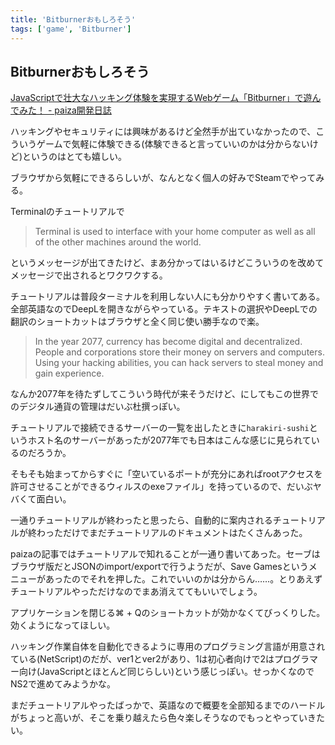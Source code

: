 ```yaml
---
title: 'Bitburnerおもしろそう'
tags: ['game', 'Bitburner']
---
```


## Bitburnerおもしろそう

[JavaScriptで壮大なハッキング体験を実現するWebゲーム「Bitburner」で遊んでみた！ \- paiza開発日誌](https://paiza.hatenablog.com/entry/2022/02/24/150000)

ハッキングやセキュリティには興味があるけど全然手が出ていなかったので、こういうゲームで気軽に体験できる(体験できると言っていいのかは分からないけど)というのはとても嬉しい。

ブラウザから気軽にできるらしいが、なんとなく個人の好みでSteamでやってみる。

Terminalのチュートリアルで

> Terminal is used to interface with your home computer as well as all of the other machines around the world.

というメッセージが出てきたけど、まあ分かってはいるけどこういうのを改めてメッセージで出されるとワクワクする。

チュートリアルは普段ターミナルを利用しない人にも分かりやすく書いてある。全部英語なのでDeepLを開きながらやっている。テキストの選択やDeepLでの翻訳のショートカットはブラウザと全く同じ使い勝手なので楽。

> In the year 2077, currency has become digital and decentralized. People and corporations store their money on servers and computers. Using your hacking abilities, you can hack servers to steal money and gain experience.

なんか2077年を待たずしてこういう時代が来そうだけど、にしてもこの世界でのデジタル通貨の管理はだいぶ杜撰っぽい。

チュートリアルで接続できるサーバーの一覧を出したときに`harakiri-sushi`というホスト名のサーバーがあったが2077年でも日本はこんな感じに見られているのだろうか。

そもそも始まってからすぐに「空いているポートが充分にあればrootアクセスを許可させることができるウィルスのexeファイル」を持っているので、だいぶヤバくて面白い。

一通りチュートリアルが終わったと思ったら、自動的に案内されるチュートリアルが終わっただけでまだチュートリアルのドキュメントはたくさんあった。

paizaの記事ではチュートリアルで知れることが一通り書いてあった。セーブはブラウザ版だとJSONのimport/exportで行うようだが、Save Gamesというメニューがあったのでそれを押した。これでいいのかは分からん……。とりあえずチュートリアルやっただけなのでまあ消えててもいいでしょう。

アプリケーションを閉じる⌘ + Qのショートカットが効かなくてびっくりした。効くようになってほしい。

ハッキング作業自体を自動化できるように専用のプログラミング言語が用意されている(NetScript)のだが、ver1とver2があり、1は初心者向けで2はプログラマー向け(JavaScriptとほとんど同じらしい)という感じっぽい。せっかくなのでNS2で進めてみようかな。

まだチュートリアルやったばっかで、英語なので概要を全部知るまでのハードルがちょっと高いが、そこを乗り越えたら色々楽しそうなのでもっとやっていきたい。